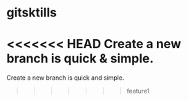 # gitsktills
<<<<<<< HEAD
Create a new branch is quick & simple.
=======
Create a new branch is quick and simple.
>>>>>>> feature1
